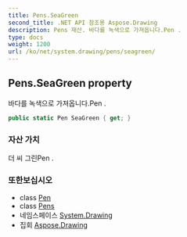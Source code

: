 ```yaml
---
title: Pens.SeaGreen
second_title: .NET API 참조용 Aspose.Drawing
description: Pens 재산. 바다를 녹색으로 가져옵니다.Pen .
type: docs
weight: 1200
url: /ko/net/system.drawing/pens/seagreen/
---
```

## Pens.SeaGreen property

바다를 녹색으로 가져옵니다.Pen .

```csharp
public static Pen SeaGreen { get; }
```

### 자산 가치

더 씨 그린Pen .

### 또한보십시오

* class [Pen](../../pen/)
* class [Pens](../)
* 네임스페이스 [System.Drawing](../../pens/)
* 집회 [Aspose.Drawing](../../../)


